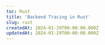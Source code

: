 ```yaml
---
toc: Rust
title: 'Backend Tracing in Rust'
slug: rust
createdAt: 2024-01-29T00:00:00.000Z
updatedAt: 2024-01-29T00:00:00.000Z
---
```

